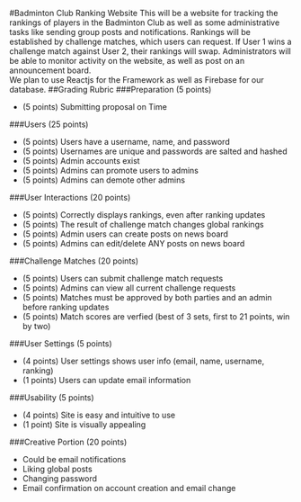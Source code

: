 #Badminton Club Ranking Website
This will be a website for tracking the rankings of players in the Badminton Club as well as
some administrative tasks like sending group posts and notifications. Rankings will be established by
challenge matches, which users can request. If User 1 wins a challenge match against User 2, their
rankings will swap. Administrators will be able to monitor activity on the website, as well as post
on an announcement board.  
We plan to use Reactjs for the Framework as well as Firebase for our database.
##Grading Rubric
###Preparation (5 points)
* (5 points) Submitting proposal on Time

###Users (25 points)
* (5 points) Users have a username, name, and password
* (5 points) Usernames are unique and passwords are salted and hashed
* (5 points) Admin accounts exist
* (5 points) Admins can promote users to admins
* (5 points) Admins can demote other admins

###User Interactions (20 points)
* (5 points) Correctly displays rankings, even after ranking updates
* (5 points) The result of challenge match changes global rankings 
* (5 points) Admin users can create posts on news board
* (5 points) Admins can edit/delete ANY posts on news board

###Challenge Matches (20 points)
* (5 points) Users can submit challenge match requests
* (5 points) Admins can view all current challenge requests
* (5 points) Matches must be approved by both parties and an admin before ranking updates
* (5 points) Match scores are verfied (best of 3 sets, first to 21 points, win by two)

###User Settings (5 points)
* (4 points) User settings shows user info (email, name, username, ranking)
* (1 points) Users can update email information

###Usability (5 points)
* (4 points) Site is easy and intuitive to use
* (1 point) Site is visually appealing

###Creative Portion (20 points)
* Could be email notifications
* Liking global posts
* Changing password
* Email confirmation on account creation and email change